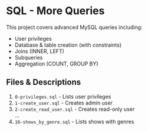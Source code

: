 # SQL - More Queries

This project covers advanced MySQL queries including:
- User privileges
- Database & table creation (with constraints)
- Joins (INNER, LEFT)
- Subqueries
- Aggregation (COUNT, GROUP BY)

## Files & Descriptions
1. `0-privileges.sql` - Lists user privileges  
2. `1-create_user.sql` - Creates admin user  
3. `2-create_read_user.sql` - Creates read-only user  
...  
16. `16-shows_by_genre.sql` - Lists shows with genres  

